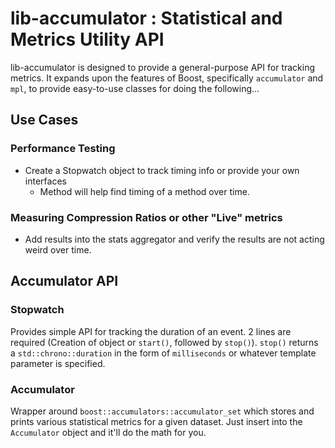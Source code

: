 lib-accumulator : Statistical and Metrics Utility API
=============================================

lib-accumulator is designed to provide a general-purpose API for tracking metrics.  It expands upon the
features of Boost, specifically `accumulator` and `mpl`, to provide easy-to-use classes for doing the following...


Use Cases
---------


### Performance Testing

* Create a Stopwatch object to track timing info or provide your own interfaces
    * Method will help find timing of a method over time.

### Measuring Compression Ratios or other "Live" metrics

* Add results into the stats aggregator and verify the results are not acting weird over time.


Accumulator API
---------------

### Stopwatch

Provides simple API for tracking the duration of an event.  2 lines are required (Creation of object or `start()`, followed by `stop()`).  `stop()` returns a `std::chrono::duration` in the form of `milliseconds` or whatever template parameter is specified.

### Accumulator

Wrapper around `boost::accumulators::accumulator_set` which stores and prints various statistical metrics for a given dataset.  Just insert into the `Accumulator` object and it'll do the math for you.


